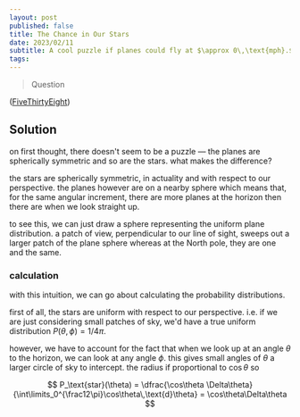 ```yaml
---
layout: post
published: false
title: The Chance in Our Stars
date: 2023/02/11
subtitle: A cool puzzle if planes could fly at $\approx 0\,\text{mph}.$
tags:
---
```


>Question

<!--more-->

([FiveThirtyEight](URL))

## Solution

on first thought, there doesn't seem to be a puzzle — the planes are spherically symmetric and so are the stars. what makes the difference?

the stars are spherically symmetric, in actuality and with respect to our perspective. the planes however are on a nearby sphere which means that, for the same angular increment, there are more planes at the horizon then there are when we look straight up.

to see this, we can just draw a sphere representing the uniform plane distribution. a patch of view, perpendicular to our line of sight, sweeps out a larger patch of the plane sphere whereas at the North pole, they are one and the same.

### calculation

with this intuition, we can go about calculating the probability distributions. 

first of all, the stars are uniform with respect to our perspective. i.e. if we are just considering small patches of sky, we'd have a true uniform distribution $P(\theta,\phi) = 1/4\pi.$ 

however, we have to account for the fact that when we look up at an angle $\theta$ to the horizon, we can look at any angle $\phi.$ this gives small angles of $\theta$ a larger circle of sky to intercept. the radius if proportional to $\cos\theta$ so

$$ P_\text{star}(\theta) = \dfrac{\cos\theta \Delta\theta}{\int\limits_0^{\frac12\pi}\cos\theta\,\text{d}\theta} = \cos\theta\Delta\theta $$

<br>
